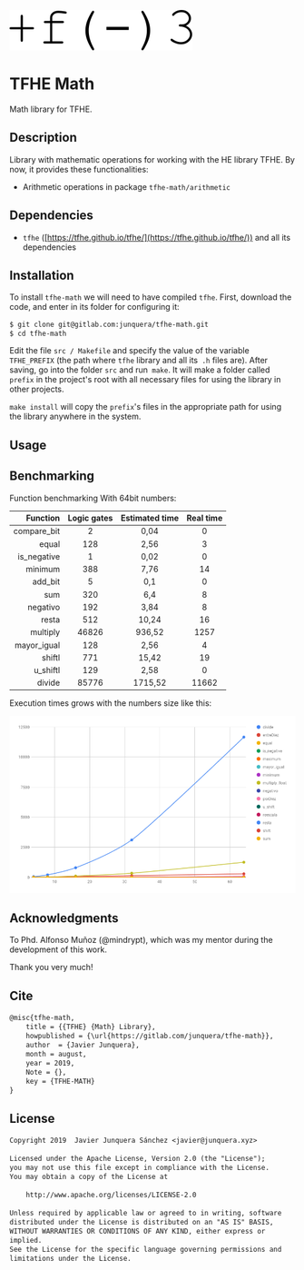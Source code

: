 ![](doc/logo.png)

# TFHE Math

Math library for TFHE.

## Description

Library with mathematic operations for working with the HE library TFHE. By now, it provides these functionalities:

- Arithmetic operations in package `tfhe-math/arithmetic`

## Dependencies

- `tfhe` ([https://tfhe.github.io/tfhe/](https://tfhe.github.io/tfhe/)) and all its dependencies

## Installation

To install `tfhe-math` we will need to have compiled `tfhe`. First, download the code, and enter in its folder for configuring it:

```console
$ git clone git@gitlab.com:junquera/tfhe-math.git
$ cd tfhe-math
```

Edit the file `src / Makefile` and specify the value of the variable` TFHE_PREFIX` (the path where `tfhe` library and all its` .h` files are). After saving, go into the folder `src` and run` make`. It will make a folder called `prefix` in the project's root with all necessary files for using the library in other projects.

`make install` will copy the `prefix`'s files in the appropriate path for using the library anywhere in the system.

## Usage



## Benchmarking

Function benchmarking With 64bit numbers:

| Function    | Logic gates | Estimated time | Real time |
|------------:|:-----------:|:--------------:|:---------:|
| compare_bit | 2           | 0,04           | 0         |
| equal       | 128         | 2,56           | 3         |
| is_negative | 1           | 0,02           | 0         |
| minimum     | 388         | 7,76           | 14        |
| add_bit     | 5           | 0,1            | 0         |
| sum         | 320         | 6,4            | 8         |
| negativo    | 192         | 3,84           | 8         |
| resta       | 512         | 10,24          | 16        |
| multiply    | 46826       | 936,52         | 1257      |
| mayor_igual | 128         | 2,56           | 4         |
| shiftl      | 771         | 15,42          | 19        |
| u_shiftl    | 129         | 2,58           | 0         |
| divide      | 85776       | 1715,52        | 11662     |    

Execution times grows with the numbers size like this:

![Execution time growing](doc/img/crec_func.png)


## Acknowledgments

To Phd. Alfonso Muñoz (@mindrypt), which was my mentor during the development of this work.

Thank you very much!

## Cite

```
@misc{tfhe-math,
    title = {{TFHE} {Math} Library},
    howpublished = {\url{https://gitlab.com/junquera/tfhe-math}},
    author  = {Javier Junquera},
    month = august,
    year = 2019,
    Note = {},
    key = {TFHE-MATH}
}
```

## License

```
Copyright 2019  Javier Junquera Sánchez <javier@junquera.xyz>

Licensed under the Apache License, Version 2.0 (the "License");
you may not use this file except in compliance with the License.
You may obtain a copy of the License at

	http://www.apache.org/licenses/LICENSE-2.0

Unless required by applicable law or agreed to in writing, software
distributed under the License is distributed on an "AS IS" BASIS,
WITHOUT WARRANTIES OR CONDITIONS OF ANY KIND, either express or implied.
See the License for the specific language governing permissions and
limitations under the License.
```
